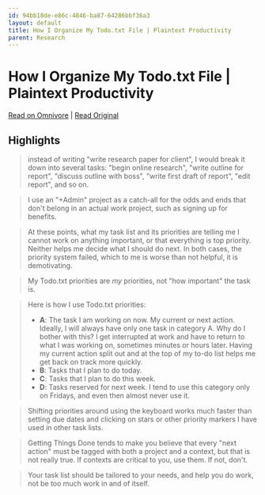 ```yaml
---
id: 94bb18de-e86c-4846-ba87-64286bbf36a3
layout: default
title: How I Organize My Todo.txt File | Plaintext Productivity
parent: Research
---
```


# How I Organize My Todo.txt File | Plaintext Productivity

[Read on Omnivore](https://omnivore.app/me/http-plaintext-productivity-net-1-03-how-i-organize-my-todo-txt--18b6726d4e8) | [Read Original](http://plaintext-productivity.net/1-03-how-i-organize-my-todo-txt-file.html)

## Highlights

> instead of writing "write research paper for client", I would break it down into several tasks: "begin online research", "write outline for report", "discuss outline with boss", "write first draft of report", "edit report", and so on.

> I use an "+Admin" project as a catch-all for the odds and ends that don't belong in an actual work project, such as signing up for benefits.

> At these points, what my task list and its priorities are telling me I cannot work on anything important, or that everything is top priority. Neither helps me decide what I should do next. In both cases, the priority system failed, which to me is worse than not helpful, it is demotivating.

> My Todo.txt priorities are _my_ priorities, not "how important" the task is.

> Here is how I use Todo.txt priorities:
> 
> * **A**: The task I am working on now. My current or next action. Ideally, I will always have only one task in category A. Why do I bother with this? I get interrupted at work and have to return to what I was working on, sometimes minutes or hours later. Having my current action split out and at the top of my to-do list helps me get back on track more quickly.
> * **B**: Tasks that I plan to do today.
> * **C**: Tasks that I plan to do this week.
> * **D**: Tasks reserved for next week. I tend to use this category only on Fridays, and even then almost never use it.

> Shifting priorities around using the keyboard works much faster than setting due dates and clicking on stars or other priority markers I have used in other task lists.

> Getting Things Done tends to make you believe that every "next action" must be tagged with both a project and a context, but that is not really true. If contexts are critical to you, use them. If not, don't.

> Your task list should be tailored to your needs, and help you do work, not be too much work in and of itself.

